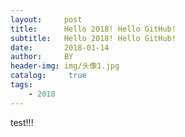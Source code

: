 ```yaml
---
layout:     post
title:      Hello 2018! Hello GitHub!
subtitle:   Hello 2018! Hello GitHub!
date:       2018-01-14
author:     BY
header-img: img/头像1.jpg
catalog: 	 true
tags:
    - 2018
---
```

test!!!
